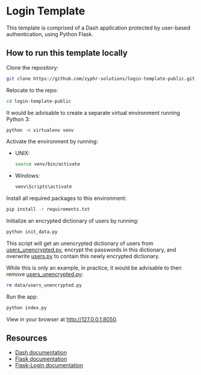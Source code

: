 # Login Template

This template is comprised of a Dash application protected by user-based authentication, using Python Flask. 

## How to run this template locally

Clone the repository:

```bash
git clone https://github.com/zyphr-solutions/login-template-public.git
```

Relocate to the repo:

```bash
cd login-template-public
```

It would be advisable to create a separate virtual environment running Python 3:

```bash
python -m virtualenv venv
```

Activate the environment by running:

* UNIX: 
    ```bash
    source venv/bin/activate
    ```

* Windows:
    ```bash
    venv\Scripts\activate
    ```

Install all required packages to this environment:

```bash
pip install -r requirements.txt
```

Initialize an encrypted dictionary of users by running:

```bash
python init_data.py
```

This script will get an unencrypted dictionary of users from [users_unencrypted.py](data/users_unencrypted.py), encrypt the passwords in this dictionary, and overwrite [users.py](data/users.py) to contain this newly encrypted dictionary. 

While this is only an example, in practice, it would be advisable to then remove [users_unencrypted.py](data/users_unencrypted.py):

```bash
rm data/users_unencrypted.py
```

Run the app:

```bash
python index.py
```

View in your browser at http://127.0.0.1:8050.

## Resources

* [Dash documentation](https://dash.plotly.com/)
* [Flask documentation](https://flask.palletsprojects.com/en/1.1.x/)
* [Flask-Login documentation](https://flask-login.readthedocs.io/en/latest/)
